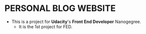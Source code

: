 # PERSONAL BLOG WEBSITE

- This is a project for **Udacity**'s **Front End Developer** Nanogegree.
  - It is the 1st project for FED.

